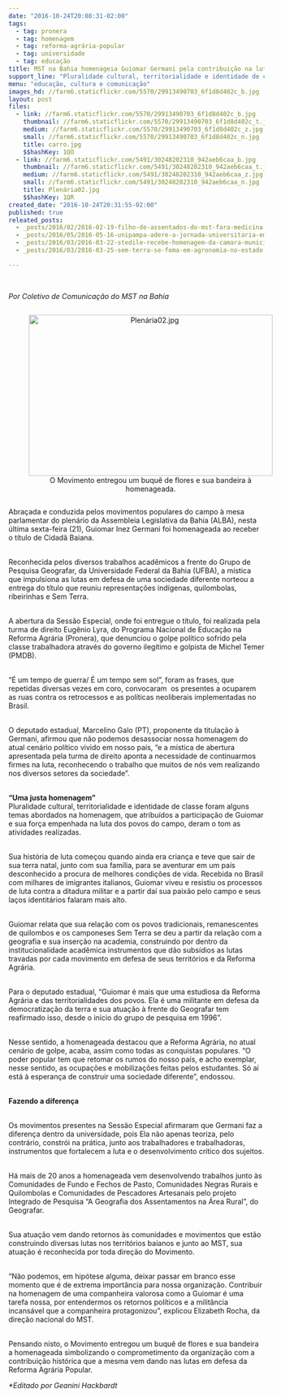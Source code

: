 ```yaml
---
date: "2016-10-24T20:08:31-02:00"
tags:
  - tag: pronera
  - tag: homenagem
  - tag: reforma-agrária-popular
  - tag: universidade
  - tag: educação
title: MST na Bahia homenageia Guiomar Germani pela contribuição na luta popular
support_line: "Pluralidade cultural, territorialidade e identidade de classe foram alguns temas abordados na homenagem."
menu: "educação, cultura e comunicação"
images_hd: //farm6.staticflickr.com/5570/29913490703_6f1d8d402c_b.jpg
layout: post
files:
  - link: //farm6.staticflickr.com/5570/29913490703_6f1d8d402c_b.jpg
    thumbnail: //farm6.staticflickr.com/5570/29913490703_6f1d8d402c_t.jpg
    medium: //farm6.staticflickr.com/5570/29913490703_6f1d8d402c_z.jpg
    small: //farm6.staticflickr.com/5570/29913490703_6f1d8d402c_n.jpg
    title: carro.jpg
    $$hashKey: 1QO
  - link: //farm6.staticflickr.com/5491/30248202310_942aeb6caa_b.jpg
    thumbnail: //farm6.staticflickr.com/5491/30248202310_942aeb6caa_t.jpg
    medium: //farm6.staticflickr.com/5491/30248202310_942aeb6caa_z.jpg
    small: //farm6.staticflickr.com/5491/30248202310_942aeb6caa_n.jpg
    title: Plenária02.jpg
    $$hashKey: 1QR
created_date: "2016-10-24T20:31:55-02:00"
published: true
releated_posts:
  - _posts/2016/02/2016-02-19-filho-de-assentados-do-mst-fara-medicina-em-universidade-criada-no-governo-dilma.md
  - _posts/2016/05/2016-05-16-unipampa-adere-a-jornada-universitaria-em-defesa-da-reforma-agraria.md
  - _posts/2016/03/2016-03-22-stedile-recebe-homenagem-da-camara-municipal-de-macae.md
  - _posts/2016/03/2016-03-25-sem-terra-se-foma-em-agronomia-no-estado-de-sao-paulo.md

---
```

<p>&nbsp;</p>

<p><em>Por Coletivo de Comunica&ccedil;&atilde;o do MST na Bahia</em></p>

<div style="text-align:center">
<figure class="image" style="display:inline-block"><img alt="Plenária02.jpg" height="317" ng-click="insertImageCKEditor(file)" src="http://farm6.staticflickr.com/5491/30248202310_942aeb6caa_t.jpg" title="Plenária02.jpg" width="480" />
<figcaption>O Movimento entregou um buqu&ecirc; de flores e sua bandeira &agrave; homenageada.</figcaption>
</figure>
</div>

<p>Abra&ccedil;ada e conduzida pelos movimentos populares do campo &agrave; mesa parlamentar do plen&aacute;rio da Assembleia Legislativa da Bahia (ALBA), nesta &uacute;ltima sexta-feira (21), Guiomar Inez Germani foi homenageada ao receber o t&iacute;tulo de Cidad&atilde; Baiana.<br />
&nbsp;</p>

<p>Reconhecida pelos diversos trabalhos acad&ecirc;micos a frente do Grupo de Pesquisa Geografar, da Universidade Federal da Bahia (UFBA), a m&iacute;stica que impulsiona as lutas em defesa de uma sociedade diferente norteou a entrega do t&iacute;tulo que reuniu representa&ccedil;&otilde;es ind&iacute;genas, quilombolas, ribeirinhas e Sem Terra.<br />
&nbsp;</p>

<p>A abertura da Sess&atilde;o Especial, onde foi entregue o t&iacute;tulo, foi realizada pela turma de direito Eug&ecirc;nio Lyra, do Programa Nacional de Educa&ccedil;&atilde;o na Reforma Agr&aacute;ria (Pronera), que denunciou o golpe pol&iacute;tico sofrido pela classe trabalhadora atrav&eacute;s do governo ileg&iacute;timo e golpista de Michel Temer (PMDB).<br />
&nbsp;</p>

<p>&ldquo;&Eacute; um tempo de guerra/ &Eacute; um tempo sem sol&rdquo;, foram as frases, que repetidas diversas vezes em coro, convocaram &nbsp;os presentes a ocuparem as ruas contra os retrocessos e as pol&iacute;ticas neoliberais implementadas no Brasil.<br />
&nbsp;</p>

<p>O deputado estadual, Marcelino Galo (PT), proponente da titula&ccedil;&atilde;o &agrave; Germani, afirmou que n&atilde;o podemos desassociar nossa homenagem do atual cen&aacute;rio pol&iacute;tico vivido em nosso pa&iacute;s, &ldquo;e a m&iacute;stica de abertura apresentada pela turma de direito aponta a necessidade de continuarmos firmes na luta, reconhecendo o trabalho que muitos de n&oacute;s vem realizando nos diversos setores da sociedade&rdquo;.<br />
&nbsp;</p>

<p><strong>&ldquo;Uma justa homenagem&rdquo;</strong><br />
Pluralidade cultural, territorialidade e identidade de classe foram alguns temas abordados na homenagem, que atribu&iacute;dos a participa&ccedil;&atilde;o de Guiomar e sua for&ccedil;a empenhada na luta dos povos do campo, deram o tom as atividades realizadas.<br />
&nbsp;</p>

<p>Sua hist&oacute;ria de luta come&ccedil;ou quando ainda era crian&ccedil;a e teve que sair de sua terra natal, junto com sua fam&iacute;lia, para se aventurar em um pa&iacute;s desconhecido a procura de melhores condi&ccedil;&otilde;es de vida. Recebida no Brasil com milhares de imigrantes italianos, Guiomar viveu e resistiu os processos de luta contra a ditadura militar e a partir da&iacute; sua paix&atilde;o pelo campo e seus la&ccedil;os identit&aacute;rios falaram mais alto.<br />
&nbsp;</p>

<p>Guiomar relata que sua rela&ccedil;&atilde;o com os povos tradicionais, remanescentes de quilombos e os camponeses Sem Terra se deu a partir da rela&ccedil;&atilde;o com a geografia e sua inser&ccedil;&atilde;o na academia, construindo por dentro da institucionalidade acad&ecirc;mica instrumentos que d&atilde;o subs&iacute;dios as lutas travadas por cada movimento em defesa de seus territ&oacute;rios e da&nbsp;Reforma Agr&aacute;ria.<br />
&nbsp;</p>

<p>Para o deputado estadual, &ldquo;Guiomar &eacute; mais que uma estudiosa da Reforma Agr&aacute;ria e das territorialidades dos povos. Ela &eacute; uma militante em defesa da democratiza&ccedil;&atilde;o da terra e sua atua&ccedil;&atilde;o &agrave; frente do Geografar tem reafirmado isso, desde o in&iacute;cio do grupo de pesquisa em 1996&rdquo;.<br />
&nbsp;</p>

<p>Nesse sentido, a homenageada destacou que a Reforma Agr&aacute;ria, no atual cen&aacute;rio de golpe, acaba, assim como todas as conquistas populares. &ldquo;O poder popular tem que retomar os rumos do nosso pa&iacute;s, e acho exemplar, nesse sentido, as ocupa&ccedil;&otilde;es e mobiliza&ccedil;&otilde;es feitas pelos estudantes. S&oacute; a&iacute; est&aacute; &agrave; esperan&ccedil;a de construir uma sociedade diferente&rdquo;, endossou.<br />
&nbsp;</p>

<p><strong>Fazendo a diferen&ccedil;a</strong><br />
&nbsp;</p>

<p>Os movimentos presentes na Sess&atilde;o Especial afirmaram que Germani faz a diferen&ccedil;a dentro da universidade, pois Ela n&atilde;o apenas teoriza, pelo contr&aacute;rio, constr&oacute;i na pr&aacute;tica, junto aos trabalhadores e trabalhadoras, instrumentos que fortalecem a luta e o desenvolvimento cr&iacute;tico dos sujeitos.<br />
&nbsp;</p>

<p>H&aacute; mais de 20 anos a homenageada vem desenvolvendo trabalhos junto &agrave;s Comunidades de Fundo e Fechos de Pasto, Comunidades Negras Rurais e Quilombolas e Comunidades de Pescadores Artesanais pelo projeto Integrado de Pesquisa &ldquo;A Geografia dos Assentamentos na &Aacute;rea Rural&rdquo;, do Geografar.<br />
&nbsp;</p>

<p>Sua atua&ccedil;&atilde;o vem dando retornos &agrave;s comunidades e movimentos que est&atilde;o construindo diversas lutas nos territ&oacute;rios baianos e junto ao MST, sua atua&ccedil;&atilde;o &eacute; reconhecida por toda dire&ccedil;&atilde;o do Movimento.<br />
&nbsp;</p>

<p>&ldquo;N&atilde;o podemos, em hip&oacute;tese alguma, deixar passar em branco esse momento que &eacute; de extrema import&acirc;ncia para nossa organiza&ccedil;&atilde;o. Contribuir na homenagem de uma companheira valorosa como a Guiomar &eacute; uma tarefa nossa, por entendermos os retornos pol&iacute;ticos e a milit&acirc;ncia incans&aacute;vel que a companheira protagonizou&rdquo;, explicou Elizabeth Rocha, da dire&ccedil;&atilde;o nacional do MST.<br />
&nbsp;</p>

<p>Pensando nisto, o Movimento entregou um buqu&ecirc; de flores e sua bandeira a homenageada simbolizando o comprometimento da organiza&ccedil;&atilde;o com a contribui&ccedil;&atilde;o hist&oacute;rica que a mesma vem dando nas lutas em defesa da Reforma Agr&aacute;ria Popular.</p>

<p><em>*Editado por Geanini Hackbardt</em></p>

<p>&nbsp;</p>

<p>&nbsp;</p>

